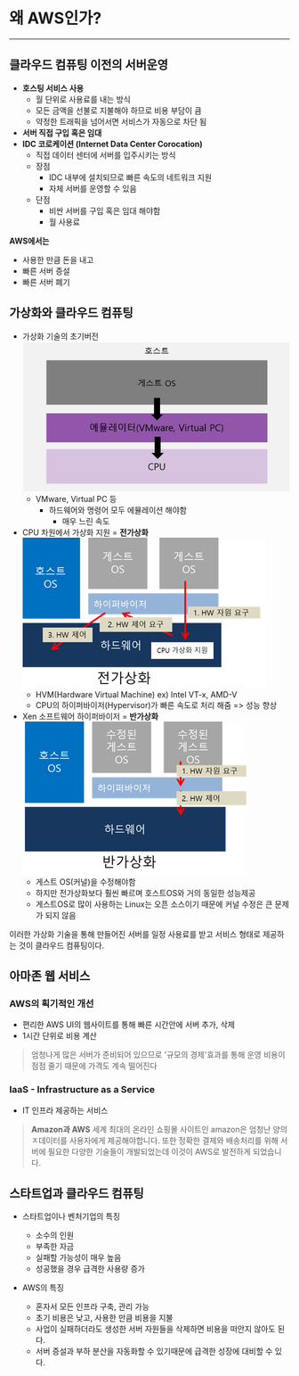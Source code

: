 # 왜 AWS인가?
---

## 클라우드 컴퓨팅 이전의 서버운영
- **호스팅 서비스 사용**
  - 월 단위로 사용료를 내는 방식
  - 모든 금액을 선불로 지불해야 하므로 비용 부담이 큼
  - 약정한 트래픽을 넘어서면 서비스가 자동으로 차단 됨
- **서버 직접 구입 혹은 임대**
- **IDC 코로케이션 (Internet Data Center Corocation)**
  - 직접 데이터 센터에 서버를 입주시키는 방식
  - 장점
    - IDC 내부에 설치되므로 빠른 속도의 네트워크 지원
    - 자체 서버를 운영할 수 있음
  - 단점
    - 비싼 서버를 구입 혹은 임대 해야함
    - 월 사용료

**AWS에서는**
- 사용한 만큼 돈을 내고
- 빠른 서버 증설
- 빠른 서버 폐기

## 가상화와 클라우드 컴퓨팅
- 가상화 기술의 초기버전
  ![emulator](../../Image/emulator.png)
  - VMware, Virtual PC 등
    - 하드웨어와 명령어 모두 에뮬레이션 해야함
      - 매우 느린 속도
- CPU 차원에서 가상화 지원 = **전가상화**
![fullvirtualization](../../Image/fullvirtualization.png)
  - HVM(Hardware Virtual Machine) ex) Intel VT-x, AMD-V
  - CPU의 하이퍼바이저(Hypervisor)가 빠른 속도로 처리 해줌 => 성능 향상
- Xen 소프트웨어 하이퍼바이저 = **반가상화**
  ![paravirtualization](../../Image/paravirtualization.png)
  - 게스트 OS(커널)을 수정해야함
  - 하지만 전가상화보다 훨씬 빠르며 호스트OS와 거의 동일한 성능제공
  - 게스트OS로 많이 사용하는 Linux는 오픈 소스이기 때문에 커널 수정은 큰 문제가 되지 않음

이러한 가상화 기술을 통해 만들어진 서버를 일정 사용료를 받고 서비스 형태로 제공하는 것이 클라우드 컴퓨팅이다.


## 아마존 웹 서비스
### AWS의 획기적인 개선
- 편리한 AWS UI의 웹사이트를 통해 빠른 시간안에 서버 추가, 삭제
- 1시간 단위로 비용 계산
>엄청나게 많은 서버가 준비되어 있으므로 '규모의 경제'효과를 통해 운영 비용이 점점 줄기 때문에 가격도 계속 떨어진다
### IaaS - Infrastructure as a Service
- IT 인프라 제공하는 서비스

> **Amazon과 AWS**
>  세계 최대의 온라인 쇼핑몰 사이트인 amazon은 엄청난 양의 ㅈ데이터를 사용자에게 제공해야합니다. 또한 정확한 결제와 배송처리를 위해 서버에 필요한 다양한 기술들이 개발되었는데 이것이 AWS로 발전하게 되었습니다.

## 스타트업과 클라우드 컴퓨팅
- 스타트업이나 벤처기업의 특징
  - 소수의 인원
  - 부족한 자금
  - 실패할 가능성이 매우 높음
  - 성공했을 경우 급격한 사용량 증가

- AWS의 특징
  - 혼자서 모든 인프라 구축, 관리 가능
  - 초기 비용은 낮고, 사용한 만큼 비용을 지불
  - 사업이 실패하더라도 생성한 서버 자원들을 삭제하면 비용을 떠안지 않아도 된다.
  - 서버 증설과 부하 분산을 자동화할 수 있기때문에 급격한 성장에 대비할 수 있다.